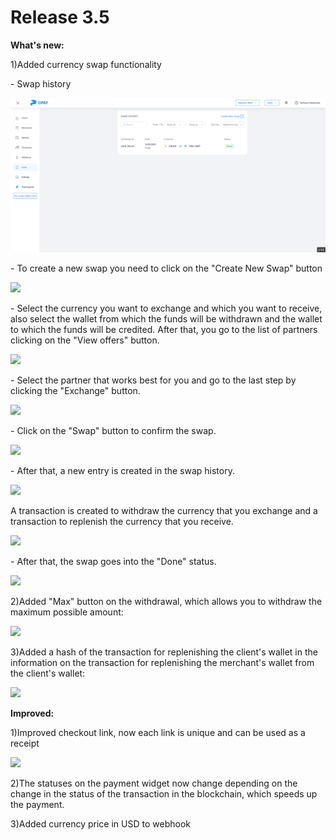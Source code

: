 # Release 3.5

**What's new:**

1\)Added currency swap functionality

&#x20;\- Swap history

![](<../../.gitbook/assets/Без названия.png>)

&#x20;\- To create a new swap you need to click on the "Create New Swap" button

![](../../.gitbook/assets/screenshot-nimbusweb.me-2022.05.12-22\_38\_59.png)

&#x20;\- Select the currency you want to exchange and which you want to receive, also select the wallet from which the funds will be withdrawn and the wallet to which the funds will be credited. After that, you go to the list of partners clicking on the "View offers" button.

![ ](../../.gitbook/assets/screenshot-nimbusweb.me-2022.05.12-23\_01\_33.png)

&#x20;\- Select the partner that works best for you and go to the last step by clicking the "Exchange" button.

![](../../.gitbook/assets/screenshot-nimbusweb.me-2022.05.12-23\_06\_58.png)

&#x20;\- Click on the "Swap" button to confirm the swap.

![](../../.gitbook/assets/screenshot-nimbusweb.me-2022.05.12-23\_11\_51.png)

&#x20;\- After that, a new entry is created in the swap history.

![](../../.gitbook/assets/screenshot-nimbusweb.me-2022.05.12-23\_14\_02.png)

A transaction is created to withdraw the currency that you exchange and a transaction to replenish the currency that you receive.

![](../../.gitbook/assets/screenshot-nimbusweb.me-2022.05.12-23\_16\_25.png)

&#x20;\- After that, the swap goes into the "Done" status.

![](../../.gitbook/assets/screenshot-nimbusweb.me-2022.05.12-23\_21\_51.png)

2\)Added "Max" button on the withdrawal, which allows you to withdraw the maximum possible amount:

![](../../.gitbook/assets/screenshot-nimbusweb.me-2022.05.12-23\_26\_10.png)

3\)Added a hash of the transaction for replenishing the client's wallet in the information on the transaction for replenishing the merchant's wallet from the client's wallet:

![](../../.gitbook/assets/screenshot-nimbusweb.me-2022.05.16-15\_41\_39.png)

**Improved:**

1\)Improved checkout link, now each link is unique and can be used as a receipt

![](../../.gitbook/assets/screenshot-nimbusweb.me-2022.05.12-23\_37\_55.png)

2\)The statuses on the payment widget now change depending on the change in the status of the transaction in the blockchain, which speeds up the payment.

3\)Added currency price in USD to webhook
